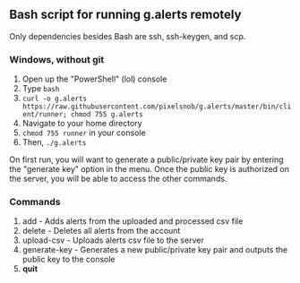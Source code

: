 
## Bash script for running g.alerts remotely

Only dependencies besides Bash are ssh, ssh-keygen, and scp.

### Windows, without git

1. Open up the "PowerShell" (lol) console
1. Type `bash`
1. `curl -o g.alerts https://raw.githubusercontent.com/pixelsnob/g.alerts/master/bin/client/runner; chmod 755 g.alerts`
1. Navigate to your home directory
1. `chmod 755 runner` in your console
1. Then, `./g.alerts`

On first run, you will want to generate a public/private key pair by entering the "generate key" option in the menu. Once the public key is authorized on the server, you will be able to access the other commands.

### Commands

1. add - Adds alerts from the uploaded and processed csv file
2. delete - Deletes all alerts from the account
3. upload-csv - Uploads alerts csv file to the server
4. generate-key - Generates a new public/private key pair and outputs the public key to the console
5. **quit**
